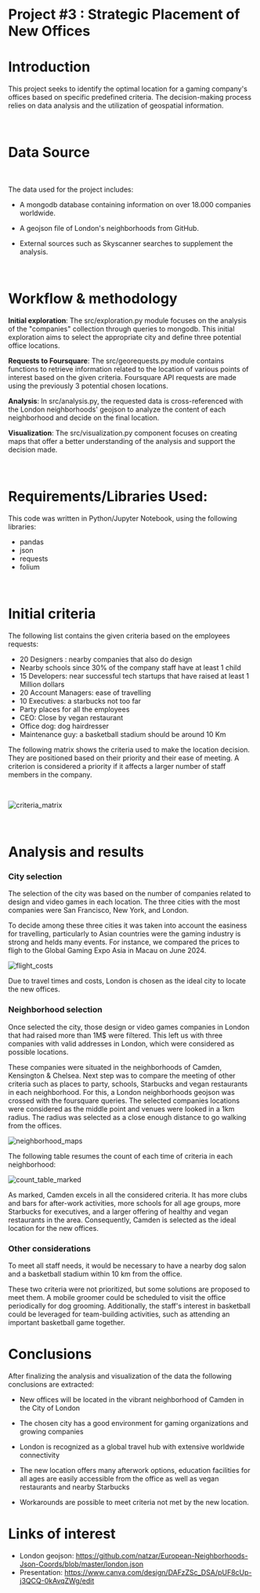 # Project #3 : Strategic Placement of New Offices

# Introduction

This project seeks to identify the optimal location for a gaming company's offices based on specific predefined criteria. The decision-making process relies on data analysis and the utilization of geospatial information.

<br>
 
# Data Source
<br>

The data used for the project includes:

- A mongodb database containing information on over 18.000 companies worldwide.

- A geojson file of London's neighborhoods from GitHub.

- External sources such as Skyscanner searches to supplement the analysis.


<br>

# Workflow & methodology

**Initial exploration**: The src/exploration.py module focuses on the analysis of the "companies" collection through queries to mongodb. This initial exploration aims to select the appropriate city and define three potential office locations.

**Requests to Foursquare**: The src/georequests.py module contains functions to retrieve information related to the location of various points of interest based on the given criteria. Foursquare API requests are made using the previously 3 potential chosen locations.

**Analysis**: In src/analysis.py, the requested data is cross-referenced with the London neighborhoods' geojson to analyze the content of each neighborhood and decide on the final location.

**Visualization**: The src/visualization.py component focuses on creating maps that offer a better understanding of the analysis and support the decision made.

<br>

# Requirements/Libraries Used:
This code was written in Python/Jupyter Notebook, using the following libraries:
<br>
- pandas
- json
- requests
- folium

<br>


# Initial criteria

The following list contains the given criteria based on the employees requests: 

- 20 Designers : nearby companies that also do design
- Nearby schools since 30% of the company staff have at least 1 child
- 15 Developers: near successful tech startups that have raised at least 1 Million dollars
- 20 Account Managers: ease of travelling 
- 10 Executives: a starbucks not too far
- Party places for all the employees
- CEO: Close by vegan restaurant
- Office dog: dog hairdresser
- Maintenance guy: a basketball stadium should be around 10 Km


The following matrix shows the criteria used to make the location decision. They are positioned based on their priority and their ease of meeting. A criterion is considered a priority if it affects a larger number of staff members in the company.

<br>

![criteria_matrix](https://github.com/patriciazapatab/project-3/blob/main/images/criteria_matrix.png?raw=true)

<br>

# Analysis and results

### City selection

The selection of the city was based on the number of companies related to design and video games in each location. The three cities with the most companies were San Francisco, New York, and London.

To decide among these three cities it was taken into account the easiness for travelling, particularly to Asian countries were the gaming industry is strong and helds many events. For instance, we compared the prices to fligh to the Global Gaming Expo Asia in Macau on June 2024. 

![flight_costs](https://github.com/patriciazapatab/project-3/blob/main/images/flights_comparison.png?raw=true)


Due to travel times and costs, London is chosen as the ideal city to locate the new offices. 


### Neighborhood selection

Once selected the city, those design or video games companies in London that had raised more than 1M$ were filtered. This left us with three companies with valid addresses in London, which were considered as possible locations.

These companies were situated in the neighborhoods of Camden, Kensington & Chelsea. Next step was to compare the meeting of other criteria such as places to party, schools, Starbucks and vegan restaurants in each neighborhood. For this, a London neighborhoods geojson was crossed with the foursquare queries. The selected companies locations were considered as the middle point and venues were looked in a 1km radius. The radius was selected as a close enough distance to go walking from the offices. 


![neighborhood_maps](https://github.com/patriciazapatab/project-3/blob/main/images/radius_maps.png?raw=true)


The following table resumes the count of each time of criteria in each neighborhood:
<br>

![count_table_marked](https://github.com/patriciazapatab/project-3/blob/main/images/count_table_marked.png?raw=true)


As marked, Camden excels in all the considered criteria. It has more clubs and bars for after-work activities, more schools for all age groups, more Starbucks for executives, and a larger offering of healthy and vegan restaurants in the area. Consequently, Camden is selected as the ideal location for the new offices.




### Other considerations

To meet all staff needs, it would be necessary to have a nearby dog salon and a basketball stadium within 10 km from the office.

These two criteria were not prioritized, but some solutions are proposed to meet them. A mobile groomer could be scheduled to visit the office periodically for dog grooming. Additionally, the staff's interest in basketball could be leveraged for team-building activities, such as attending an important basketball game together.


# Conclusions

After finalizing the analysis and visualization of the data the following conclusions are extracted:

 - New offices will be located in the vibrant neighborhood of Camden in the City of London
 
 - The chosen city has a good environment for gaming organizations and growing companies

- London is recognized as a global travel hub with extensive worldwide connectivity

- The new location offers many afterwork options, education facilities for all ages are easily accessible from the office as well as vegan restaurants and nearby Starbucks

- Workarounds are possible to meet criteria not met by the new location.


# Links of interest

- London geojson: https://github.com/natzar/European-Neighborhoods-Json-Coords/blob/master/london.json
- Presentation: https://www.canva.com/design/DAFzZSc_DSA/pUF8cUp-j3QCQ-0kAvqZWg/edit